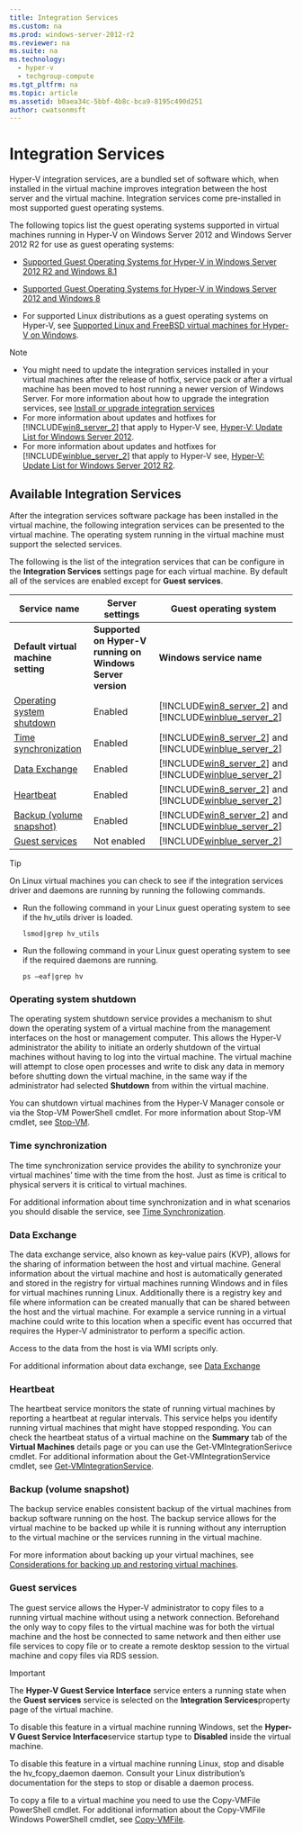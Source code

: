 ```yaml
---
title: Integration Services
ms.custom: na
ms.prod: windows-server-2012-r2
ms.reviewer: na
ms.suite: na
ms.technology: 
  - hyper-v
  - techgroup-compute
ms.tgt_pltfrm: na
ms.topic: article
ms.assetid: b0aea34c-5bbf-4b8c-bca9-8195c490d251
author: cwatsonmsft
---
```

# Integration Services
Hyper\-V integration services, are a bundled set of software which, when installed in the virtual machine improves integration between the host server and the virtual machine. Integration services come pre\-installed in most supported guest operating systems.  
  
The following topics list the guest operating systems supported in virtual machines running in Hyper\-V on Windows Server 2012 and Windows Server 2012 R2 for use as guest operating systems:  
  
-   [Supported Guest Operating Systems for Hyper\-V in Windows Server 2012 R2 and Windows 8.1](assetId:///0a3a974c-1714-47c8-88ca-8c1124dda369)  
  
-   [Supported Guest Operating Systems for Hyper\-V in Windows Server 2012 and Windows 8](assetId:///91958199-798d-4ac5-a019-3ed95c0cd2b8)  
  
-   For supported Linux distributions as a guest operating systems on Hyper\-V, see [Supported Linux and FreeBSD virtual machines for Hyper-V on Windows](Supported-Linux-and-FreeBSD-virtual-machines-for-Hyper-V-on-Windows.md).  
  
> [!NOTE]  
> -   You might need to update the integration services installed in your virtual machines after the release of hotfix, service pack or after a virtual machine has been moved to host running a newer version of Windows Server. For more information about how to upgrade the integration services, see [Install or upgrade integration services](assetId:///243b5705-96c9-4ec7-9ec5-c68a22b0d42d#BKMK_step4)  
> -   For more information about updates and hotfixes for [!INCLUDE[win8_server_2](includes/win8_server_2_md.md)] that apply to Hyper\-V see, [Hyper\-V: Update List for Windows Server 2012](http://social.technet.microsoft.com/wiki/contents/articles/15576.hyper-v-update-list-for-windows-server-2012.aspx).  
> -   For more information about updates and hotfixes for [!INCLUDE[winblue_server_2](includes/winblue_server_2_md.md)] that apply to Hyper\-V see, [Hyper\-V: Update List for Windows Server 2012 R2](http://social.technet.microsoft.com/wiki/contents/articles/20885.hyper-v-update-list-for-windows-server-2012-r2.aspx).  
  
## Available Integration Services  
After the integration services software package has been installed in the virtual machine, the following integration services can be presented to the virtual machine. The operating system running in the virtual machine must support the selected services.  
  
The following is the list of the integration services that can be configure in the **Integration Services** settings page for each virtual machine. By default all of the services are enabled except for **Guest services**.  
  
|Service name|Server settings|Guest operating system|  
|----------------|-------------------|--------------------------|  
|**Default virtual machine setting**|**Supported on Hyper\-V running on Windows Server version**|**Windows service name**|**Linux driver \/ daemon name**|  
|[Operating system shutdown](Integration-Services.md#BKMK_Shutdown)|Enabled|[!INCLUDE[win8_server_2](includes/win8_server_2_md.md)] and [!INCLUDE[winblue_server_2](includes/winblue_server_2_md.md)]|**Hyper\-V Guest Shutdown Service**|hv\_utils|  
|[Time synchronization](Integration-Services.md#BKMK_time)|Enabled|[!INCLUDE[win8_server_2](includes/win8_server_2_md.md)] and [!INCLUDE[winblue_server_2](includes/winblue_server_2_md.md)]|**Hyper\-V Time Synchronization Service**|hv\_utils|  
|[Data Exchange](Integration-Services.md#BKMK_KVP)|Enabled|[!INCLUDE[win8_server_2](includes/win8_server_2_md.md)] and [!INCLUDE[winblue_server_2](includes/winblue_server_2_md.md)]|**Hyper\-V Data Exchange Service**|hv\_utils and hv\_kvp\_daemon|  
|[Heartbeat](Integration-Services.md#BKMK_heartbeat)|Enabled|[!INCLUDE[win8_server_2](includes/win8_server_2_md.md)] and [!INCLUDE[winblue_server_2](includes/winblue_server_2_md.md)]|**Hyper\-V Heartbeat Service**|hv\_utils|  
|[Backup \(volume snapshot\)](Integration-Services.md#BKMK_backup)|Enabled|[!INCLUDE[win8_server_2](includes/win8_server_2_md.md)] and [!INCLUDE[winblue_server_2](includes/winblue_server_2_md.md)]|**Hyper\-V Volume Shadow Copy Requestor**|hv\_utils and hv\_vss\_daemon|  
|[Guest services](Integration-Services.md#BKMK_guest)|Not enabled|[!INCLUDE[winblue_server_2](includes/winblue_server_2_md.md)]|**Hyper\-V Guest Services Interface**|hv\_utils and hv\_fcopy\_daemon|  
  
> [!TIP]  
> On Linux virtual machines you can check to see if the integration services driver and daemons are running by running the following commands.  
>   
> -   Run the following command in your Linux guest operating system to see if the hv\_utils driver is loaded.  
>   
>     ```  
>     lsmod|grep hv_utils  
>     ```  
> -   Run the following command in your Linux guest operating system to see if the required daemons are running.  
>   
>     ```  
>     ps –eaf|grep hv  
>     ```  
  
### <a name="BKMK_Shutdown"></a>Operating system shutdown  
The operating system shutdown service provides a mechanism to shut down the operating system of a virtual machine from the management interfaces on the host or management computer. This allows the Hyper\-V administrator the ability to initiate an orderly shutdown of the virtual machines without having to log into the virtual machine. The virtual machine will attempt to close open processes and write to disk any data in memory before shutting down the virtual machine, in the same way if the administrator had selected **Shutdown** from within the virtual machine.  
  
You can shutdown virtual machines from the Hyper\-V Manager console or via the Stop\-VM PowerShell cmdlet. For more information about Stop\-VM cmdlet, see [Stop\-VM](http://technet.microsoft.com/library/hh848468.aspx).  
  
### <a name="BKMK_time"></a>Time synchronization  
The time synchronization service provides the ability to synchronize your virtual machines’ time with the time from the host. Just as time is critical to physical servers it is critical to virtual machines.  
  
For additional information about time synchronization and in what scenarios you should disable the service, see [Time Synchronization](assetId:///0e2f9415-8bdb-41b8-bf31-b836fced7fb5).  
  
### <a name="BKMK_KVP"></a>Data Exchange  
The data exchange service, also known as key\-value pairs \(KVP\), allows for the sharing of information between the host and virtual machine. General information about the virtual machine and host is automatically generated and stored in the registry for virtual machines running Windows and in files for virtual machines running Linux. Additionally there is a registry key and file where information can be created manually that can be shared between the host and the virtual machine. For example a service running in a virtual machine could write to this location when a specific event has occurred that requires the Hyper\-V administrator to perform a specific action.  
  
Access to the data from the host is via WMI scripts only.  
  
For additional information about data exchange, see [Data Exchange](assetId:///89610b1d-b297-4f8c-b8b9-652e2389d241)  
  
### <a name="BKMK_heartbeat"></a>Heartbeat  
The heartbeat service monitors the state of running virtual machines by reporting a heartbeat at regular intervals. This service helps you identify running virtual machines that might have stopped responding. You can check the heartbeat status of a virtual machine on the **Summary** tab of the **Virtual Machines** details page or you can use the Get\-VMIntegrationSerivce cmdlet. For additional information about the Get\-VMIntegrationService cmdlet, see [Get\-VMIntegrationService](http://technet.microsoft.com/library/hh848542.aspx).  
  
### <a name="BKMK_backup"></a>Backup \(volume snapshot\)  
The backup service enables consistent backup of the virtual machines from backup software running on the host.  The backup service allows for the virtual machine to be backed up while it is running without any interruption to the virtual machine or the services running in the virtual machine.  
  
For more information about backing up your virtual machines, see [Considerations for backing up and restoring virtual machines](Considerations-for-backing-up-and-restoring-virtual-machines.md).  
  
### <a name="BKMK_guest"></a>Guest services  
The guest service allows the Hyper\-V administrator to copy files to a running virtual machine without using a network connection. Beforehand the only way to copy files to the virtual machine was for both the virtual machine and the host be connected to same network and then either use file services to copy file or to create a remote desktop session to the virtual machine and copy files via RDS session.  
  
> [!IMPORTANT]  
> The **Hyper\-V Guest Service Interface** service enters a running state when the **Guest services** service is selected on the **Integration Services**property page of the virtual machine.  
>   
> To disable this feature in a virtual machine running Windows, set the **Hyper\-V Guest Service Interface**service startup type to **Disabled** inside the virtual machine.  
>   
> To disable this feature in a virtual machine running Linux, stop and disable the hv\_fcopy\_daemon daemon. Consult your Linux distribution’s documentation for the steps to stop or disable a daemon process.  
  
To copy a file to a virtual machine you need to use the Copy\-VMFile PowerShell cmdlet. For additional information about the Copy\-VMFile Windows PowerShell cmdlet, see [Copy\-VMFile](http://technet.microsoft.com/library/dn464282.aspx).  
  


